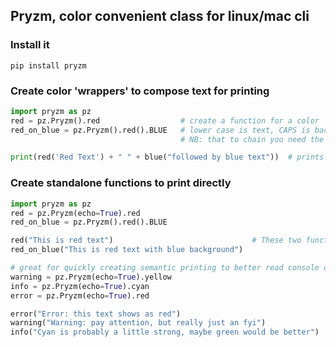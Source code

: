 ## Pryzm, color convenient class for linux/mac cli

### Install it

```pip install pryzm```


### Create color 'wrappers' to compose text for printing
```python
import pryzm as pz
red = pz.Pryzm().red                  # create a function for a color
red_on_blue = pz.Pryzm().red().BLUE   # lower case is text, CAPS is background.
                                      # NB: that to chain you need the () to capture the 'self' return

print(red('Red Text') + " " + blue("followed by blue text"))  # prints red and blue text 
```


### Create standalone functions to print directly
```python
import pryzm as pz
red = pz.Pryzm(echo=True).red
red_on_blue = pz.Pryzm().red().BLUE

red("This is red text")                               # These two functions now print directly
red_on_blue("This is red text with blue background")

# great for quickly creating semantic printing to better read console output!
warning = pz.Pryzm(echo=True).yellow
info = pz.Pryzm(echo=True).cyan
error = pz.Pryzm(echo=True).red

error("Error: this text shows as red")
warning("Warning: pay attention, but really just an fyi")
info("Cyan is probably a little strong, maybe green would be better")
```

